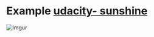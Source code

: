 # Example [udacity- sunshine](https://github.com/udacity/Sunshine-Version-2)
![Imgur](http://i.imgur.com/9rl6PBX.png)
